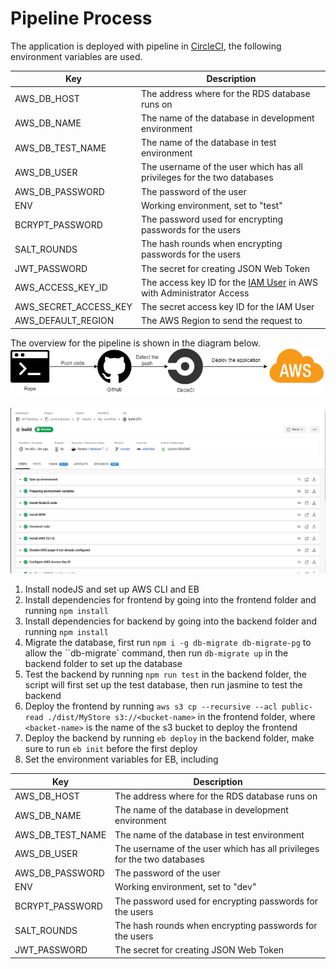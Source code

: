 # Pipeline Process
The application is deployed with pipeline in [CircleCI](https://circleci.com/), the following environment variables 
are used.

| Key                   | Description                                                                                                 |
|-----------------------|-------------------------------------------------------------------------------------------------------------|
| AWS_DB_HOST           | The address where for the RDS database runs on                                                              |
| AWS_DB_NAME           | The name of the database in development environment                                                         |
| AWS_DB_TEST_NAME      | The name of the database in test environment                                                                |
| AWS_DB_USER           | The username of the user which has all privileges for the two databases                                     |
| AWS_DB_PASSWORD       | The password of the user                                                                                    |
| ENV                   | Working environment, set to "test"                                                                          |
| BCRYPT_PASSWORD       | The password used for encrypting passwords for the users                                                    |
| SALT_ROUNDS           | The hash rounds when encrypting passwords for the users                                                     |
| JWT_PASSWORD          | The secret for creating JSON Web Token                                                                      |
| AWS_ACCESS_KEY_ID     | The access key ID for the [IAM User](https://console.aws.amazon.com/iamv2) in AWS with Administrator Access |
| AWS_SECRET_ACCESS_KEY | The secret access key ID for the IAM User                                                                   |
| AWS_DEFAULT_REGION    | The AWS Region to send the request to                                                                       |

The overview for the pipeline is shown in the diagram below.
![Overview for pipeline](./images/pipeline.png)

![Circle CI status](./images/circle_status.png)

1. Install nodeJS and set up AWS CLI and EB
2. Install dependencies for frontend by going into the frontend folder and running ```npm install```
3. Install dependencies for backend by going into the backend folder and running ```npm install```
4. Migrate the database, first run ```npm i -g db-migrate db-migrate-pg``` to allow the ``db-migrate` command,
then run ```db-migrate up``` in the backend folder to set up the database
5. Test the backend by running ```npm run test``` in the backend folder, the script will first set up the test database,
then run jasmine to test the backend
6. Deploy the frontend by running ```aws s3 cp --recursive --acl public-read ./dist/MyStore s3://<bucket-name>``` 
in the frontend folder, where ```<backet-name>``` is the name of the s3 bucket to deploy the frontend
7. Deploy the backend by running ```eb deploy``` in the backend folder, make sure to run ```eb init``` before the first
deploy
8. Set the environment variables for EB, including

| Key               | Description                                                             |
|-------------------|-------------------------------------------------------------------------|
| AWS_DB_HOST       | The address where for the RDS database runs on                          |
| AWS_DB_NAME       | The name of the database in development environment                     |
| AWS_DB_TEST_NAME  | The name of the database in test environment                            |
| AWS_DB_USER       | The username of the user which has all privileges for the two databases |
| AWS_DB_PASSWORD   | The password of the user                                                |
| ENV               | Working environment, set to "dev"                                       |
| BCRYPT_PASSWORD   | The password used for encrypting passwords for the users                |
| SALT_ROUNDS       | The hash rounds when encrypting passwords for the users                 |
| JWT_PASSWORD      | The secret for creating JSON Web Token                                  |
